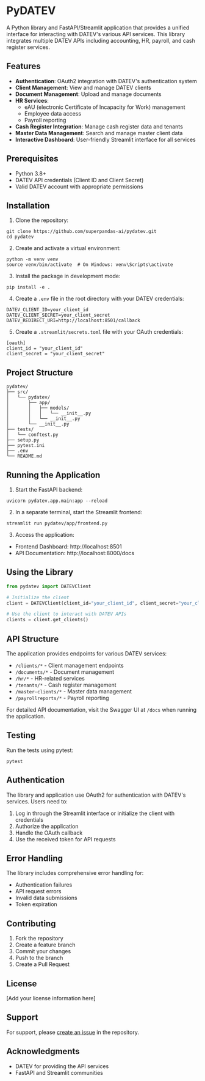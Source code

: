 # PyDATEV

A Python library and FastAPI/Streamlit application that provides a unified interface for interacting with DATEV's various API services. This library integrates multiple DATEV APIs including accounting, HR, payroll, and cash register services.

## Features

- **Authentication**: OAuth2 integration with DATEV's authentication system
- **Client Management**: View and manage DATEV clients
- **Document Management**: Upload and manage documents
- **HR Services**:
  - eAU (electronic Certificate of Incapacity for Work) management
  - Employee data access
  - Payroll reporting
- **Cash Register Integration**: Manage cash register data and tenants
- **Master Data Management**: Search and manage master client data
- **Interactive Dashboard**: User-friendly Streamlit interface for all services

## Prerequisites

- Python 3.8+
- DATEV API credentials (Client ID and Client Secret)
- Valid DATEV account with appropriate permissions

## Installation

1. Clone the repository:
```
git clone https://github.com/superpandas-ai/pydatev.git
cd pydatev
```

2. Create and activate a virtual environment:
```
python -m venv venv
source venv/bin/activate  # On Windows: venv\Scripts\activate
```

3. Install the package in development mode:
```
pip install -e .
```

4. Create a `.env` file in the root directory with your DATEV credentials:
```
DATEV_CLIENT_ID=your_client_id
DATEV_CLIENT_SECRET=your_client_secret
DATEV_REDIRECT_URI=http://localhost:8501/callback
```

5. Create a `.streamlit/secrets.toml` file with your OAuth credentials:
```
[oauth]
client_id = "your_client_id"
client_secret = "your_client_secret"
```

## Project Structure

```
pydatev/
├── src/
│   └── pydatev/
│       ├── app/
│       │   ├── models/
│       │   │   └── __init__.py
│       │   └── __init__.py
│       └── __init__.py
├── tests/
│   └── conftest.py
├── setup.py
├── pytest.ini
├── .env
└── README.md
```

## Running the Application

1. Start the FastAPI backend:
```
uvicorn pydatev.app.main:app --reload
```

2. In a separate terminal, start the Streamlit frontend:
```
streamlit run pydatev/app/frontend.py
```

3. Access the application:
- Frontend Dashboard: http://localhost:8501
- API Documentation: http://localhost:8000/docs

## Using the Library

```python
from pydatev import DATEVClient

# Initialize the client
client = DATEVClient(client_id="your_client_id", client_secret="your_client_secret")

# Use the client to interact with DATEV APIs
clients = client.get_clients()
```

## API Structure

The application provides endpoints for various DATEV services:

- `/clients/*` - Client management endpoints
- `/documents/*` - Document management
- `/hr/*` - HR-related services
- `/tenants/*` - Cash register management
- `/master-clients/*` - Master data management
- `/payrollreports/*` - Payroll reporting

For detailed API documentation, visit the Swagger UI at `/docs` when running the application.

## Testing

Run the tests using pytest:

```
pytest
```

## Authentication

The library and application use OAuth2 for authentication with DATEV's services. Users need to:

1. Log in through the Streamlit interface or initialize the client with credentials
2. Authorize the application
3. Handle the OAuth callback
4. Use the received token for API requests

## Error Handling

The library includes comprehensive error handling for:

- Authentication failures
- API request errors
- Invalid data submissions
- Token expiration

## Contributing

1. Fork the repository
2. Create a feature branch
3. Commit your changes
4. Push to the branch
5. Create a Pull Request

## License

[Add your license information here]

## Support

For support, please [create an issue](https://github.com/superpandas-ai/pydatev/issues) in the repository.

## Acknowledgments

- DATEV for providing the API services
- FastAPI and Streamlit communities